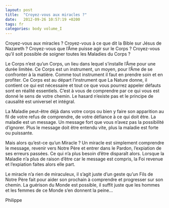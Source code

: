 ```yaml
---
layout: post
title:  "Croyez-vous aux miracles ?"
date:   2012-09-26 10:57:19 +0200
tags: fr
categories: body volume_I
---
```

Croyez-vous aux miracles ? Croyez-vous à ce que dit la Bible sur Jésus de Nazareth ? Croyez-vous que l’Âme puisse agir sur le Corps ? Croyez-vous qu’il soit possible de soigner toutes les Maladies du Corps ?

Le Corps n’est qu’un Corps, un lieu dans lequel s’installe l’Âme pour une durée limitée. Ce Corps est un instrument, un moyen, pour l’Âme de se confronter à la matière. Comme tout instrument il faut en prendre soin et en profiter. Ce Corps est au départ l’instrument que La Nature donne, il contient ce qui est nécessaire et tout ce que vous pourrez appeler défauts sont en réalité essentiels. C’est à vous de comprendre par ce qui vous est donné le sens de votre chemin. Le hasard n’existe pas et le principe de causalité est universel et intégral.

La Maladie peut-être déjà dans votre corps ou bien y faire son apparition au fil de votre refus de comprendre, de votre défiance à ce qui doit être. La maladie est un message. Un message fort que vous n’avez pas la possibilité d’ignorer. Plus le message doit être entendu vite, plus la maladie est forte ou puissante.

Mais alors qu’est-ce qu’un Miracle ? Un miracle est simplement comprendre le message, revenir vers Notre Père et entrer dans le Pardon, l’expiation de ses erreurs passées. Ce qui n’a plus besoin d’être disparaît alors. Lorsque la Maladie n’a plus de raison d’être car le message est compris, la Foi revenue et l’expiation faites alors elle part.

Le miracle n’a rien de miraculeux, il s’agit juste d’un geste qu’un Fils de Notre Père fait pour aider son prochain à comprendre et progresser sur son chemin. La guérison du Monde est possible, il suffit juste que les hommes et les femmes de ce Monde s’en donnent la peine…

Philippe

<!-- 
Ce(tte) œuvre est mise à disposition selon les termes de la Licence Creative Commons Attribution - Pas d’Utilisation Commerciale 4.0 International.
-->